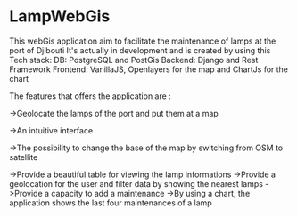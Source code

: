 # LampWebGis
This webGis application aim to facilitate the maintenance of lamps at the port of Djibouti
It's actually in development and is created by using this Tech stack:
DB: PostgreSQL and PostGis 
Backend: Django and Rest Framework
Frontend: VanillaJS, Openlayers for the map and ChartJs for the chart

The features that offers the application are : 

->Geolocate the lamps of the port and put them at a map

->An intuitive interface 

->The possibility to change the base of the map by switching from OSM to satellite

->Provide a beautiful table for viewing the lamp informations
->Provide a geolocation for the user and filter data by showing the nearest lamps 
->Provide a capacity to add a maintenance 
->By using a chart, the application shows the last four maintenances of a lamp

